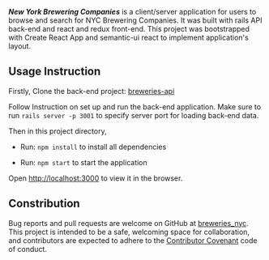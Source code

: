 ***New York Brewering Companies*** is a client/server application for users to browse and search for NYC Brewering Companies. It was built with rails API back-end and react and redux front-end. This project was bootstrapped with Create React App and semantic-ui react to implement application's layout.


## Usage Instruction

Firstly, Clone the back-end project: [breweries-api](https://github.com/nhinhdao/breweries_api)

Follow Instruction on set up and run the back-end application. Make sure to run `rails server -p 3001` to specify server port for loading back-end data.

Then in this project directory, 

- Run: `npm install` to install all dependencies

- Run: `npm start` to start the application

Open [http://localhost:3000](http://localhost:3000) to view it in the browser.


## Constribution

Bug reports and pull requests are welcome on GitHub at [breweries_nyc](https://github.com/nhinhdao/breweries_nyc). This project is intended to be a safe, welcoming space for collaboration, and contributors are expected to adhere to the [Contributor Covenant](http://contributor-covenant.org) code of conduct.



